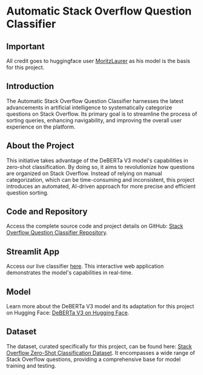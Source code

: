 # Automatic Stack Overflow Question Classifier

## Important

All credit goes to huggingface user [MoritzLaurer](https://huggingface.co/MoritzLaurer) as his model is the basis for this project.

## Introduction
The Automatic Stack Overflow Question Classifier harnesses the latest advancements in artificial intelligence to systematically categorize questions on Stack Overflow. Its primary goal is to streamline the process of sorting queries, enhancing navigability, and improving the overall user experience on the platform.

## About the Project
This initiative takes advantage of the DeBERTa V3 model's capabilities in zero-shot classification. By doing so, it aims to revolutionize how questions are organized on Stack Overflow. Instead of relying on manual categorization, which can be time-consuming and inconsistent, this project introduces an automated, AI-driven approach for more precise and efficient question sorting.

## Code and Repository
Access the complete source code and project details on GitHub: [Stack Overflow Question Classifier Repository](https://github.com/amaye15/stackoverflow-question-classifier).

## Streamlit App

Access our live classifier [here](https://stack-overflow-question-classifier.streamlit.app/). This interactive web application demonstrates the model's capabilities in real-time.

## Model
Learn more about the DeBERTa V3 model and its adaptation for this project on Hugging Face: [DeBERTa V3 on Hugging Face](https://huggingface.co/amaye15/Stack-Overflow-Zero-Shot-Classification).

## Dataset
The dataset, curated specifically for this project, can be found here: [Stack Overflow Zero-Shot Classification Dataset](https://huggingface.co/datasets/amaye15/Stack-Overflow-Zero-Shot-Classification). It encompasses a wide range of Stack Overflow questions, providing a comprehensive base for model training and testing.

